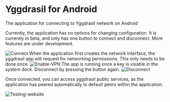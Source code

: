 # Yggdrasil for Android

The application for connecting to Yggdrasil network on Android 

Currently, the application has no options for changing configuration. It is currently in beta, and only has one button to connect and disconnect. More features are under development.

![Connect](https://user-images.githubusercontent.com/7539174/84605129-cb9dfe80-ae4f-11ea-920f-cb0a8a02dbe7.png)
When the application first creates the network interface, the yggdrasil app will request for networking permissions. This only needs to be done once. 
![Enable-VPN](https://user-images.githubusercontent.com/7539174/84605353-719e3880-ae51-11ea-823c-dbc2ca6192f7.png)
The app is running once a key is visable in the system dock. Disconnect by pressing the button again.
![Disconnect](https://user-images.githubusercontent.com/7539174/84605155-03a54180-ae50-11ea-9637-d9a299093743.png)

Once connected, you can access yggdrasil public services, as the application has peered automatically to default peers within the application.

![Testing-website](https://user-images.githubusercontent.com/7539174/84605130-ce005880-ae4f-11ea-942f-da2487cd9942.png)
